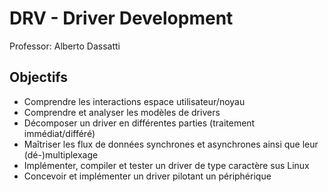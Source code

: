 # DRV - Driver Development

Professor: Alberto Dassatti

## Objectifs 

- Comprendre les interactions espace utilisateur/noyau
- Comprendre et analyser les modèles de drivers
- Décomposer un driver en différentes parties (traitement immédiat/différé)
- Maîtriser les flux de données synchrones et asynchrones ainsi que leur (dé-)multiplexage
- Implémenter, compiler et tester un driver de type caractère sus Linux
- Concevoir et implémenter un driver pilotant un périphérique
